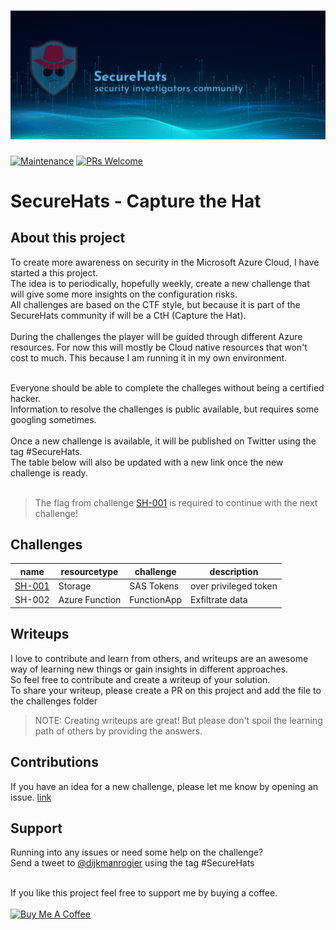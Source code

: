 ![logo](./media/sh-banners.png)
=========
[![Maintenance](https://img.shields.io/maintenance/yes/2022.svg?style=flat-square)]()
[![PRs Welcome](https://img.shields.io/badge/PRs-welcome-brightgreen.svg?style=flat-square)](http://makeapullrequest.com)

# SecureHats - Capture the Hat

## About this project

To create more awareness on security in the Microsoft Azure Cloud, I have started a this project. <br />
The idea is to periodically, hopefully weekly, create a new challenge that will give some more insights on the configuration risks. <br />
All challenges are based on the CTF style, but because it is part of the SecureHats community if will be a CtH (Capture the Hat). <br /><br />
During the challenges the player will be guided through different Azure resources. For now this will mostly be Cloud native resources that won't cost to much. This because I am running it in my own environment.

<br />
Everyone should be able to complete the challeges without being a certified hacker. <br />
Information to resolve the challenges is public available, but requires some googling sometimes.<br />
<br />
Once a new challenge is available, it will be published on Twitter using the tag #SecureHats.<br />
The table below will also be updated with a new link once the new challenge is ready.<br />
<br />

> The flag from challenge [SH-001](challenges/SH-001/readme.md) is required to continue with the next challenge! 
## Challenges

| name | resourcetype | challenge | description |
| - | - | - | - |
| [SH-001](challenges/SH-001/readme.md) | Storage | SAS Tokens | over privileged token |
| SH-002 | Azure Function | FunctionApp | Exfiltrate data |


## Writeups

I love to contribute and learn from others, and writeups are an awesome way of learning new things or gain insights in different approaches.<br />
So feel free to contribute and create a writeup of your solution.<br />
To share your writeup, please create a PR on this project and add the file to the challenges folder

> NOTE: Creating writeups are great! But please don't spoil the learning path of others by providing the answers. 

## Contributions

If you have an idea for a new challenge, please let me know by opening an issue. [link](https://github.com/SecureHats/secure-hacks/issues/new)

## Support

Running into any issues or need some help on the challenge?<br />Send a tweet to [@dijkmanrogier](https://twitter.com/dijkmanrogier) using the tag #SecureHats

<br />
If you like this project feel free to support me by buying a coffee.<br /><br />
<a href="https://www.buymeacoffee.com/DijkmanRogier" target="_blank"><img src="https://cdn.buymeacoffee.com/buttons/v2/default-yellow.png" alt="Buy Me A Coffee" style="height: 60px !important;width: 217px !important;" ></a>
